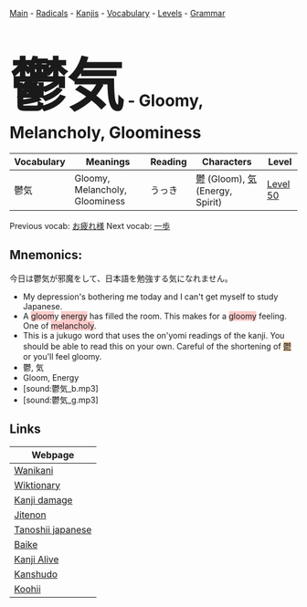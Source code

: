 <style> bigfont {font-size: 100px}</style>
[Main](../README.md) -
[Radicals](../radicals.md) -
[Kanjis](../kanjis.md) -
[Vocabulary](../vocabulary.md) -
[Levels](../levels.md) -
[Grammar](../grammar.md)
# <bigfont> 鬱気</bigfont> - Gloomy, Melancholy, Gloominess 

| Vocabulary | Meanings | Reading | Characters | Level |
| --- | --- | --- | --- | --- |
| 鬱気 | Gloomy, Melancholy, Gloominess | うっき |  [鬱](../kanjis/鬱.md) (Gloom), [気](../kanjis/気.md) (Energy, Spirit) | [Level 50](../levels/wk_level50.md) |

Previous vocab: [お疲れ様](お疲れ様.md) Next vocab: [一歩](一歩.md) 

## Mnemonics:
今日は鬱気が邪魔をして、日本語を勉強する気になれません。
* My depression's bothering me today and I can't get myself to study Japanese.
* A <span style="background-color:#ffcccb"> gloom</span>y <span style="background-color:#ffcccb"> energy</span> has filled the room. This makes for a <span style="background-color:#ffcccb"> gloomy</span> feeling. One of <span style="background-color:#ffcccb"> melancholy</span>.
* This is a jukugo word that uses the on'yomi readings of the kanji. You should be able to read this on your own. Careful of the shortening of <span style="background-color:#fed8b1"> [鬱](https://jisho.org/search/鬱)</span> or you'll feel gloomy.
* 鬱, 気
* Gloom, Energy
* [sound:鬱気_b.mp3]
* [sound:鬱気_g.mp3]


## Links 

| Webpage |
| --- |
| [Wanikani          ](https://www.wanikani.com/kanji/鬱気) |
| [Wiktionary        ](https://en.wiktionary.org/wiki/鬱気) |
| [Kanji damage      ](http://www.kanjidamage.com/kanji/search?utf8=✓&q=鬱気) |
| [Jitenon           ](https://jitenon.com/kanji/鬱気) |
| [Tanoshii japanese ](https://www.tanoshiijapanese.com/dictionary/kanji.cfm?k=鬱気) |
| [Baike             ](https://baike.baidu.com/item/鬱気) |
| [Kanji Alive       ](https://app.kanjialive.com/鬱気) |
| [Kanshudo          ](https://www.kanshudo.com/searchmn?q=鬱気) |
| [Koohii            ](https://kanji.koohii.com/study/kanji/鬱気) |
